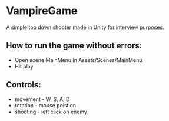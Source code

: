 # VampireGame
A simple top down shooter made in Unity for interview purposes.

## How to run the game without errors:
- Open scene MainMenu in Assets/Scenes/MainMenu
- Hit play

## Controls:
- movement - W, S, A, D
- rotation - mouse poistion
- shooting - left click on enemy
